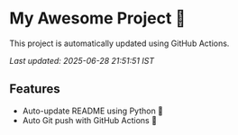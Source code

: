 # My Awesome Project 🚀

This project is automatically updated using GitHub Actions.

_Last updated: 2025-06-28 21:51:51 IST_

## Features
- Auto-update README using Python 🐍
- Auto Git push with GitHub Actions 🤖
